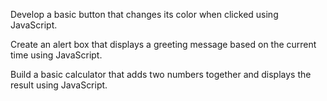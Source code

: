 Develop a basic button that changes
its color when clicked using
JavaScript.

Create an alert box that displays a
greeting message based on the current
time using JavaScript.

Build a basic calculator that adds two
numbers together and displays the
result using JavaScript.
